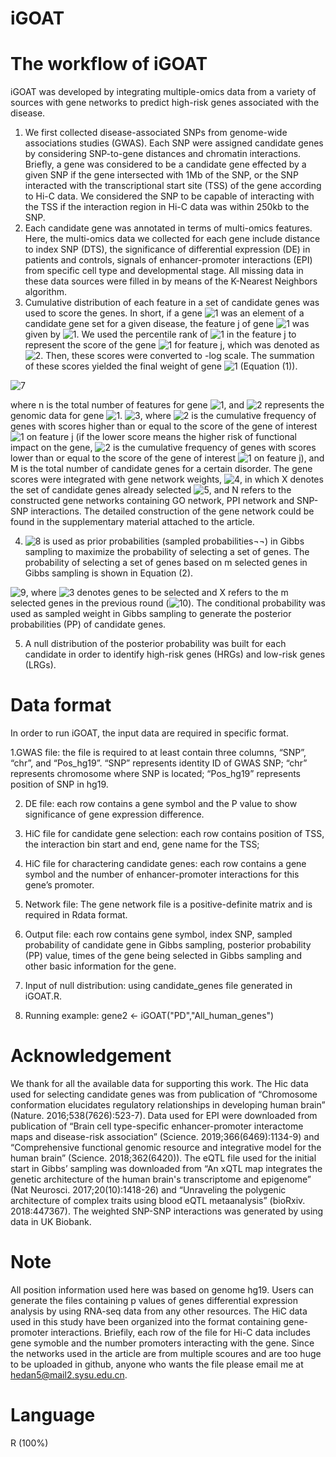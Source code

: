 # iGOAT
# The workflow of iGOAT
iGOAT was developed by integrating multiple-omics data from a variety of sources with gene networks to predict high-risk genes associated with the disease. 

1. We first collected disease-associated SNPs from genome-wide associations studies (GWAS). Each SNP were assigned candidate genes by considering SNP-to-gene distances and chromatin interactions. Briefly, a gene was considered to be a candidate gene effected by a given SNP if the gene intersected with 1Mb of the SNP, or the SNP interacted with the transcriptional start site (TSS) of the gene according to Hi-C data. We considered the SNP to be capable of interacting with the TSS if the interaction region in Hi-C data was within 250kb to the SNP. 
2. Each candidate gene was annotated in terms of multi-omics features. Here, the multi-omics data we collected for each gene include distance to index SNP (DTS), the significance of differential expression (DE) in patients and controls, signals of enhancer-promoter interactions (EPI) from specific cell type and developmental stage. All missing data in these data sources were filled in by means of the K-Nearest Neighbors algorithm. 
3. Cumulative distribution of each feature in a set of candidate genes was used to score the genes. In short, if a gene ![1](https://latex.codecogs.com/svg.image?x_{i}) was an element of a candidate gene set for a given disease, the feature j of gene ![1](https://latex.codecogs.com/svg.image?x_{i}) was given by ![1](https://latex.codecogs.com/svg.image?x_{ij}). We used the percentile rank of ![1](https://latex.codecogs.com/svg.image?x_{ij}) in the feature j to represent the score of the gene ![1](https://latex.codecogs.com/svg.image?x_{i}) for feature j, which was denoted as ![2](https://latex.codecogs.com/svg.image?p_{x_{ij}}). Then, these scores were converted to -log scale. The summation of these scores yielded the final weight of gene ![1](https://latex.codecogs.com/svg.image?x_{i}) (Equation (1)). 

![7](https://latex.codecogs.com/svg.image?P\left&space;(&space;D_{x_{i}}|x_{i}&space;\right&space;)=-\sum_{j=1}^{n}log\left&space;(&space;p_{x_{ij}}&space;\right&space;)&space;&space;&space;(1))

where n is the total number of features for gene ![1](https://latex.codecogs.com/svg.image?x_{i}), and ![2](https://latex.codecogs.com/svg.image?D_{x_{i}}) represents the genomic data for gene ![1](https://latex.codecogs.com/svg.image?x_{i}). ![3](https://latex.codecogs.com/svg.image?p_{x_{ij}}=\frac{C_{x_{ij}}}{M}), where ![2](https://latex.codecogs.com/svg.image?C_{x_{ij}}) is the cumulative frequency of genes with scores higher than or equal to the score of the gene of interest ![1](https://latex.codecogs.com/svg.image?x_{i}) on feature j (if the lower score means the higher risk of functional impact on the gene, ![2](https://latex.codecogs.com/svg.image?C_{x_{ij}}) is the cumulative frequency of genes with scores lower than or equal to the score of the gene of interest ![1](https://latex.codecogs.com/svg.image?x_{i}) on feature j), and M is the total number of candidate genes for a certain disorder. The gene scores were integrated with gene network weights, ![4](https://latex.codecogs.com/svg.image?P\left&space;(&space;x_{i}|X,N&space;\right&space;)), in which X denotes the set of candidate genes already selected ![5](https://latex.codecogs.com/svg.image?x_{i}\notin&space;X), and N refers to the constructed gene networks containing GO network, PPI network and SNP-SNP interactions. The detailed construction of the gene network could be found in the supplementary material attached to the article. 

4. ![8](https://latex.codecogs.com/svg.image?P\left&space;(&space;D_{x_{i}}|D,N&space;\right&space;)=P\left&space;(&space;x_{i}|X,N&space;\right&space;)P\left&space;(&space;D_{x_{i}}|x_{i}&space;\right&space;)) is used as prior probabilities (sampled probabilities¬¬) in Gibbs sampling to maximize the probability of selecting a set of genes. The probability of selecting a set of genes based on m selected genes in Gibbs sampling is shown in Equation (2). 

![9](https://latex.codecogs.com/svg.image?P\left&space;(x_{1},x_{2},...,x_{m}|D,N&space;&space;\right&space;)=\prod_{i=1}^{m}P\left&space;(&space;x_{i}|X,N&space;\right&space;)P\left&space;(&space;D_{x_{i}}|x_{i}&space;\right&space;)&space;(2)),
where ![3](https://latex.codecogs.com/svg.image?\left&space;[x_{1},x_{2},...,x_{m}&space;&space;\right&space;]) denotes genes to be selected and X refers to the m selected genes in the previous round (![10](https://latex.codecogs.com/svg.image?\left&space;[x_{1},x_{2},...,x_{m}&space;&space;\right&space;]\cap&space;X=\varnothing)). The conditional probability was used as sampled weight in Gibbs sampling to generate the posterior probabilities (PP) of candidate genes. 

5. A null distribution of the posterior probability was built for each candidate in order to identify high-risk genes (HRGs) and low-risk genes (LRGs). 
# Data format
In order to run iGOAT, the input data are required in specific format. 

1.GWAS file: the file is required to at least contain three columns, “SNP”, “chr”, and “Pos_hg19”. “SNP” represents identity ID of GWAS SNP; “chr” represents chromosome where SNP is located; “Pos_hg19” represents position of SNP in hg19.

2. DE file: each row contains a gene symbol and the P value to show significance of gene expression difference.

3. HiC file for candidate gene selection: each row contains position of TSS, the interaction bin start and end, gene name for the TSS;

4. HiC file for charactering candidate genes: each row contains a gene symbol and the number of enhancer-promoter interactions for this gene’s promoter.

5. Network file: The gene network file is a positive-definite matrix and is required in Rdata format. 

6. Output file: each row contains gene symbol, index SNP, sampled probability of candidate gene in Gibbs sampling, posterior probability (PP) value, times of the gene being selected in Gibbs sampling and other basic information for the gene.

7. Input of null distribution: using candidate_genes file generated in iGOAT.R.

8. Running example: gene2 <- iGOAT("PD","All_human_genes")
# Acknowledgement
We thank for all the available data for supporting this work. The Hic data used for selecting candidate genes was from publication of “Chromosome conformation elucidates regulatory relationships in developing human brain” (Nature. 2016;538(7626):523-7). Data used for EPI were downloaded from publication of “Brain cell type-specific enhancer-promoter interactome maps and disease-risk association” (Science. 2019;366(6469):1134-9) and “Comprehensive functional genomic resource and integrative model for the human brain” (Science. 2018;362(6420)). The eQTL file used for the initial start in Gibbs’ sampling was downloaded from “An xQTL map integrates the genetic architecture of the human brain's transcriptome and epigenome” (Nat Neurosci. 2017;20(10):1418-26) and “Unraveling the polygenic architecture of complex traits using blood eQTL metaanalysis” (bioRxiv. 2018:447367). The weighted SNP-SNP interactions was generated by using data in UK Biobank.
# Note
All position information used here was based on genome hg19. Users can generate the files containing p values of genes differential expression analysis by using RNA-seq data from any other resources. The HiC data used in this study have been organized into the format containing gene-promoter interactions. Briefily, each row of the file for Hi-C data includes gene symoble and the number promoters interacting with the gene. Since the networks used in the article are from multiple scoures and are too huge to be uploaded in github, anyone who wants the file please email me at hedan5@mail2.sysu.edu.cn.
# Language
R (100%)
